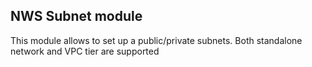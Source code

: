 ## NWS Subnet module

This module allows to set up a public/private subnets. Both standalone network and VPC tier are supported
